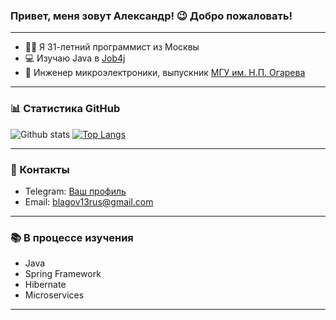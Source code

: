 ### Привет, меня зовут Александр! :wink: Добро пожаловать!

---

- :man_technologist: Я 31-летний программист из Москвы
- :computer: Изучаю Java в [Job4j](https://job4j.ru/)
- :briefcase: Инженер микроэлектроники, выпускник [МГУ им. Н.П. Огарева](https://mrsu.ru/ru/)

---

### :bar_chart: Статистика GitHub

![Github stats](https://github-readme-stats.vercel.app/api?username=Blagov13&hide=stars,prs,issues,contribs)
[![Top Langs](https://github-readme-stats.vercel.app/api/top-langs/?username=Blagov13&layout=compact)](https://github.com/Blagov13/github-readme-stats)

---

### :link: Контакты

- Telegram: [Ваш профиль](@blagovfit)
- Email: blagov13rus@gmail.com

---

### :books: В процессе изучения

- Java
- Spring Framework
- Hibernate
- Microservices

---

<!--
**Blagov13/Blagov13** is a ✨ _special_ ✨ repository because its `README.md` (this file) appears on your GitHub profile.

Here are some ideas to get you started:

- 🔭 I’m currently working on ...
- 🌱 I’m currently learning ...
- 👯 I’m looking to collaborate on ...
- 🤔 I’m looking for help with ...
- 💬 Ask me about ...
- 📫 How to reach me: ...
- 😄 Pronouns: ...
- ⚡ Fun fact: ...
-->
